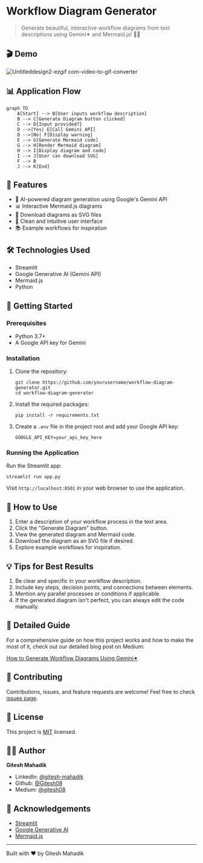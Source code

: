 # Workflow Diagram Generator

>Generate beautiful, interactive workflow diagrams from text descriptions using Gemini✦ and Mermaid.js! 🤖✨

## 🎬 Demo

![Untitleddesign2-ezgif com-video-to-gif-converter](https://github.com/user-attachments/assets/a3658803-13f9-41a0-89c2-ea4fb6722609)

## 📊 Application Flow

```mermaid
graph TD
    A[Start] --> B[User inputs workflow description]
    B --> C[Generate Diagram button clicked]
    C --> D{Input provided?}
    D -->|Yes| E[Call Gemini API]
    D -->|No| F[Display warning]
    E --> G[Generate Mermaid code]
    G --> H[Render Mermaid diagram]
    H --> I[Display diagram and code]
    I --> J[User can download SVG]
    F --> B
    J --> K[End]
```

## 🌟 Features

- 🤖 AI-powered diagram generation using Google's Gemini API
- 📊 Interactive Mermaid.js diagrams
- 💾 Download diagrams as SVG files
- 🎨 Clean and intuitive user interface
- 📚 Example workflows for inspiration

## 🛠️ Technologies Used

- Streamlit
- Google Generative AI (Gemini API)
- Mermaid.js
- Python

## 🚀 Getting Started

### Prerequisites

- Python 3.7+
- A Google API key for Gemini

### Installation

1. Clone the repository:
   ```
   git clone https://github.com/yourusername/workflow-diagram-generator.git
   cd workflow-diagram-generator
   ```

2. Install the required packages:
   ```
   pip install -r requirements.txt
   ```

3. Create a `.env` file in the project root and add your Google API key:
   ```
   GOOGLE_API_KEY=your_api_key_here
   ```

### Running the Application

Run the Streamlit app:
```
streamlit run app.py
```

Visit `http://localhost:8501` in your web browser to use the application.

## 📝 How to Use

1. Enter a description of your workflow process in the text area.
2. Click the "Generate Diagram" button.
3. View the generated diagram and Mermaid code.
4. Download the diagram as an SVG file if desired.
5. Explore example workflows for inspiration.

## 💡 Tips for Best Results

1. Be clear and specific in your workflow description.
2. Include key steps, decision points, and connections between elements.
3. Mention any parallel processes or conditions if applicable.
4. If the generated diagram isn't perfect, you can always edit the code manually.

## 📖 Detailed Guide

For a comprehensive guide on how this project works and how to make the most of it, check out our detailed blog post on Medium:

[How to Generate Workflow Diagrams Using Gemini✦](https://medium.com/google-cloud/how-to-generate-workflow-diagrams-using-gemini-8d3d538bd2e7)

## 🤝 Contributing

Contributions, issues, and feature requests are welcome! Feel free to check [issues page](https://github.com/Gitesh08/workflow-diagram-generator/issues).

## 📜 License

This project is [MIT](https://choosealicense.com/licenses/mit/) licensed.

## 👨‍💻 Author

**Gitesh Mahadik**

- LinkedIn: [@gitesh-mahadik](https://www.linkedin.com/in/gitesh-mahadik-7487961a0/)
- Github: [@Gitesh08](https://github.com/Gitesh08)
- Medium: [@gitesh08](https://medium.com/@gitesh08)

## 🙏 Acknowledgements

- [Streamlit](https://streamlit.io/)
- [Google Generative AI](https://cloud.google.com/ai-platform/docs/generative-ai)
- [Mermaid.js](https://mermaid-js.github.io/mermaid/#/)

---

Built with ❤️ by Gitesh Mahadik
